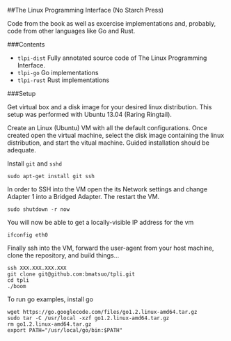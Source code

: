 ##The Linux Programming Interface (No Starch Press)

Code from the book as well as excercise implementations and, probably,
code from other languages like Go and Rust.

###Contents

- `tlpi-dist` Fully annotated source code of The Linux Programming Interface.
- `tlpi-go` Go implementations
- `tlpi-rust` Rust implementations

###Setup

Get virtual box and a disk image for your desired linux distribution.
This setup was performed with Ubuntu 13.04 (Raring Ringtail).

Create an Linux (Ubuntu) VM with all the default configurations. Once created
open the virtual machine, select the disk image containing the linux
distribution, and start the vitual machine. Guided installation should be
adequate.

Install `git` and `sshd`

	sudo apt-get install git ssh

In order to SSH into the VM open the its Network settings and change Adapter 1
into a Bridged Adapter. The restart the VM.

	sudo shutdown -r now

You will now be able to get a locally-visible IP address for the vm

	ifconfig eth0

Finally ssh into the VM, forward the user-agent from your host machine, clone
the repository, and build things...

	ssh XXX.XXX.XXX.XXX
	git clone git@github.com:bmatsuo/tpli.git
	cd tpli
	./boom

To run go examples, install go

    wget https://go.googlecode.com/files/go1.2.linux-amd64.tar.gz
    sudo tar -C /usr/local -xzf go1.2.linux-amd64.tar.gz
    rm go1.2.linux-amd64.tar.gz
    export PATH="/usr/local/go/bin:$PATH"
